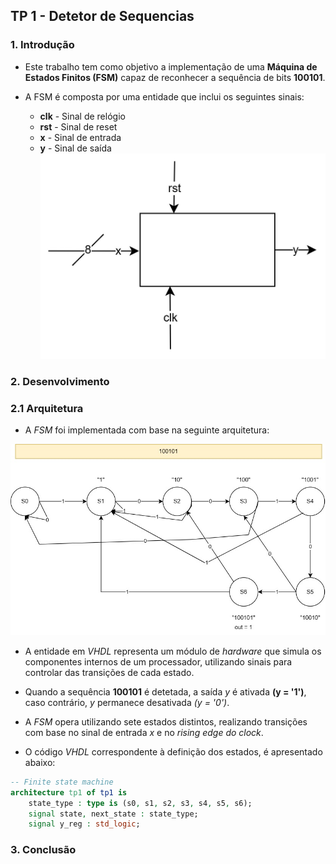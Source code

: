 ## TP 1 - Detetor de Sequencias

### 1. Introdução

- Este trabalho tem como objetivo a implementação de uma **Máquina de Estados Finitos (FSM)** capaz de reconhecer a sequência de bits **100101**.

- A FSM é composta por uma entidade que inclui os seguintes sinais:
    - **clk** - Sinal de relógio
    - **rst** - Sinal de reset
    - **x** - Sinal de entrada
    - **y** - Sinal de saída
![Entidae3W](./images/entity.jpg)

### 2. Desenvolvimento

### 2.1 Arquitetura

- A *FSM* foi implementada com base na seguinte arquitetura:

![Architecture](./images/Architecture.jpg)

- A entidade em *VHDL* representa um módulo de *hardware* que simula os componentes internos de um processador, utilizando sinais para controlar das transições de cada estado.

- Quando a sequência **100101** é detetada, a saída *y* é ativada **(y = '1')**, caso contrário, *y* permanece desativada *(y = '0')*.
- A *FSM* opera utilizando sete estados distintos, realizando transições com base no sinal de entrada *x* e no *rising edge do clock*.
- O código *VHDL* correspondente à definição dos estados, é apresentado abaixo:

```vhdl
-- Finite state machine
architecture tp1 of tp1 is
    state_type : type is (s0, s1, s2, s3, s4, s5, s6);
    signal state, next_state : state_type;
    signal y_reg : std_logic;
```

<!-- Screenshot da simulação -->

### 3. Conclusão

